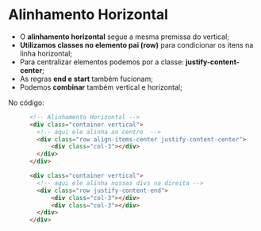 # Alinhamento Horizontal
- O **alinhamento horizontal** segue a mesma premissa do vertical;
- **Utilizamos classes no elemento pai (row)** para condicionar os itens na linha horizontal;
- Para centralizar elementos podemos por a classe: **justify-content-center**;
- As regras  **end e start** também fucionam;
- Podemos **combinar** também vertical e horizontal;

No código:
~~~html
      <!-- Alinhamento Horizontal -->
      <div class="container vertical">
        <!-- aqui ele alinha ao centro  -->
        <div class="row align-items-center justify-content-center">
            <div class="col-3"></div>
        </div>
      </div>

      <div class="container vertical">
        <!-- aqui ele alinha nossas divs na direita -->
        <div class="row justify-content-end">
            <div class="col-3"></div>
            <div class="col-3"></div>
        </div>
      </div>
~~~